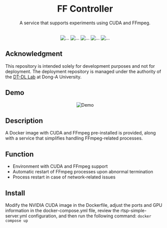 <div align="center">

<h1>FF Controller</h1>
A service that supports experiments using CUDA and FFmpeg.<br/><br/>

<picture><img src="https://img.shields.io/badge/-Docker-2496ED?style=flat-square&logo=docker&logoColor=FFFFFF" alt="..."></picture>
<picture><img src="https://img.shields.io/badge/-CUDA-76B900?style=flat-square&logo=nvidia&logoColor=FFFFFF" alt="..."></picture>
<picture><img src="https://img.shields.io/badge/-Python3-3776AB?style=flat-square&logo=python&logoColor=FFFFFF" alt="..."></picture>
<picture><img src="https://img.shields.io/badge/-Bash-4EAA25?style=flat-square&logo=gnubash&logoColor=FFFFFF" alt="..."></picture>
<picture><img src="https://img.shields.io/badge/FFMPEG-007808?style=flat-square&logo=ffmpeg&logoColor=FFFFFF" alt="..."></picture>

</div>

## Acknowledgment

This repository is intended solely for development purposes and not for deployment. The deployment repository is managed under the authority of the [DT-DL Lab]() at Dong-A University.

## Demo

<div align="center">

![Demo](https://github.com/user-attachments/assets/0f14420c-a12b-4ba0-a715-c6431ad9adb5)

</div>

## Description

A Docker image with CUDA and FFmpeg pre-installed is provided, along with a service that simplifies handling FFmpeg-related processes.

## Function

- Environment with CUDA and FFmpeg support
- Automatic restart of FFmpeg processes upon abnormal termination
- Process restart in case of network-related issues

## Install

Modify the NVIDIA CUDA image in the Dockerfile, adjust the ports and GPU information in the docker-compose.yml file, review the rtsp-simple-server.yml configuration, and then run the following command: ```docker compose up```
